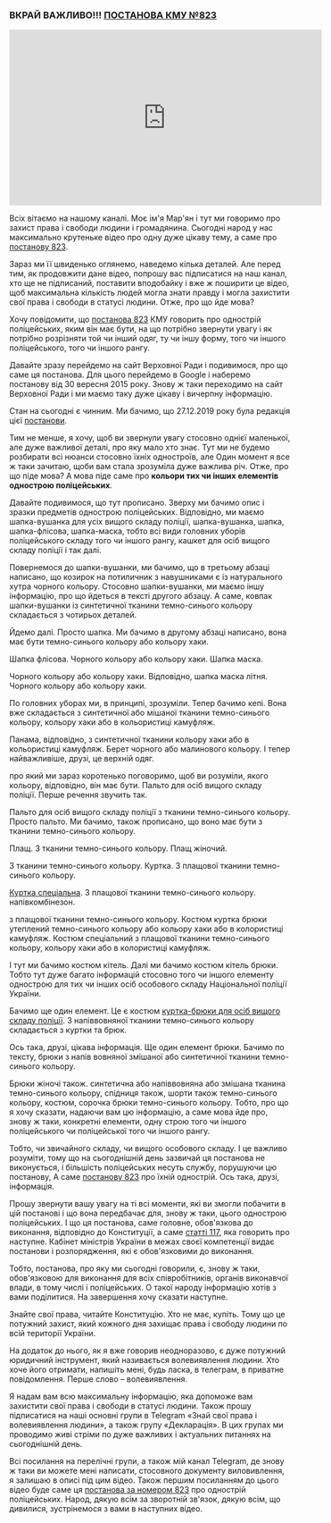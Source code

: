 ### ВКРАЙ ВАЖЛИВО!!! [ПОСТАНОВА КМУ №823](https://zakon.rada.gov.ua/laws/show/823-2015-%D0%BF#Text)

<div class="responsive-video"><iframe width="560" height="315" src="https://www.youtube.com/embed/jcovk5FzzHI" frameborder="0" allow="accelerometer; autoplay; encrypted-media; gyroscope; picture-in-picture" allowfullscreen></iframe></div>

Всіх вітаємо на нашому каналі. Моє ім'я Мар'ян і тут ми говоримо про захист права і свободи людини і громадянина. Сьогодні народ у нас максимально крутеньке відео про одну дуже цікаву тему, а саме про [постанову 823](https://zakon.rada.gov.ua/laws/show/823-2015-%D0%BF#Text).

Зараз ми її швиденько оглянемо, наведемо кілька деталей. Але перед тим, як продовжити дане відео, попрошу вас підписатися на наш канал, хто ще не підписаний, поставити вподобайку і вже ж поширити це відео, щоб максимальна кількість людей могла знати правду і могла захистити свої права і свободи в статусі людини. Отже, про що йде мова?

Хочу повідомити, що [постанова 823](https://zakon.rada.gov.ua/laws/show/823-2015-%D0%BF#Text) КМУ говорить про однострій поліцейських, яким він має бути, на що потрібно звернути увагу і як потрібно розрізняти той чи інший одяг, ту чи іншу форму, того чи іншого поліцейського, того чи іншого рангу.

Давайте зразу перейдемо на сайт Верховної Ради і подивимося, про що саме ця постанова. Для цього перейдемо в Google і наберемо постанову від 30 вересня 2015 року. Знову ж таки переходимо на сайт Верховної Ради і ми маємо таку дуже цікаву і вичерпну інформацію.

Стан на сьогодні є чинним. Ми бачимо, що 27.12.2019 року була редакція цієї [постанови](https://zakon.rada.gov.ua/laws/show/823-2015-%D0%BF#Text).

Тим не менше, я хочу, щоб ви звернули увагу стосовно однієї маленької, але дуже важливої деталі, про яку мало хто знає. Тут ми не будемо розбирати всі нюанси стосовно їхніх одностроїв, але Один момент я все ж таки зачитаю, щоби вам стала зрозуміла дуже важлива річ. Отже, про що піде мова? А мова піде саме про **кольори тих чи інших елементів однострою поліцейських**.

Давайте подивимося, що тут прописано. Зверху ми бачимо опис і зразки предметів однострою поліцейських. Відповідно, ми маємо шапка-вушанка для усіх вищого складу поліції, шапка-вушанка, шапка, шапка-флісова, шапка-маска, тобто всі види головних уборів поліцейського складу того чи іншого рангу, кашкет для осіб вищого складу поліції і так далі.

Повернемося до шапки-вушанки, ми бачимо, що в третьому абзаці написано, що козирок на потиличник з навушниками є із натурального хутра чорного кольору. Стосовно шапки-вушанки, ми маємо іншу інформацію, про що йдеться в тексті другого абзацу. А саме, ковпак шапки-вушанки із синтетичної тканини темно-синього кольору складається з чотирьох деталей.

Йдемо далі. Просто шапка. Ми бачимо в другому абзаці написано, вона має бути темно-синього кольору або кольору хаки.

Шапка флісова. Чорного кольору або кольору хаки. Шапка маска.

Чорного кольору або кольору хаки. Відповідно, шапка маска літня. Чорного кольору або кольору хаки.

По головних уборах ми, в принципі, зрозуміли. Тепер бачимо кепі. Вона вже складається з синтетичної або мішаної тканини темно-синього кольору, кольору хаки або в кольористиці камуфляж.

Панама, відповідно, з синтетичної тканини кольору хаки або в кольористиці камуфляж. Берет чорного або малинового кольору. І тепер найважливіше, друзі, це верхній одяг.

про який ми зараз коротенько поговоримо, щоб ви розуміли, якого кольору, відповідно, він має бути. Пальто для осіб вищого складу поліції. Перше речення звучить так.

Пальто для осіб вищого складу поліції з тканини темно-синього кольору. Просто пальто. Ми бачимо, також прописано, що воно має бути з тканини темно-синього кольору.

Плащ. З тканини темно-синього кольору. Плащ жіночий.

З тканини темно-синього кольору. Куртка. З плащової тканини темно-синього кольору.

[Куртка спеціальна](https://zakon.rada.gov.ua/laws/show/823-2015-%D0%BF#n895). З плащової тканини темно-синього кольору. напівкомбінезон.

з плащової тканини темно-синього кольору. Костюм куртка брюки утеплений темно-синього кольору або кольору хаки або в колористиці камуфляж. Костюм спеціальний з плащової тканини темно-синього кольору, кольору хаки або в колористиці камуфляж.

І тут ми бачимо костюм кітель. Далі ми бачимо костюм кітель брюки. Тобто тут дуже багато інформацій стосовно того чи іншого елементу однострою для тих чи інших осіб особового складу Національної поліції України.

Бачимо ще один елемент. Це є костюм [куртка-брюки для осіб вищого складу поліції](https://zakon.rada.gov.ua/laws/show/823-2015-%D0%BF#n1055). З напіввовняної тканини темно-синього кольору складається з куртки та брюк.

Ось така, друзі, цікава інформація. Ще один елемент брюки. Бачимо по тексту, брюки з напів вовняної змішаної або синтетичної тканини темно-синього кольору.

Брюки жіночі також. синтетична або напіввовняна або змішана тканина темно-синього кольору, спідниця також, шорти також темно-синього кольору, костюм, сорочка брюки темно-синього кольору. Тобто, про що я хочу сказати, надаючи вам цю інформацію, а саме мова йде про, знову ж таки, конкретні елементи, одну строю того чи іншого поліцейського чи поліцейської того чи іншого рангу.

Тобто, чи звичайного складу, чи вищого особового складу. І це важливо розуміти, тому що на сьогоднішній день зазвичай ця постанова не виконується, і більшість поліцейських несуть службу, порушуючи цю постанову, А саме [постанову 823](https://zakon.rada.gov.ua/laws/show/823-2015-%D0%BF#Text) про їхній однострій. Ось така, друзі, інформація.

Прошу звернути вашу увагу на ті всі моменти, які ви змогли побачити в цій постанові і що вона передбачає для, знову ж таки, цього однострою поліцейських. І що ця постанова, саме головне, обов'язкова до виконання, відповідно до Конституції, а саме [статті 117](https://www.president.gov.ua/ua/documents/constitution/konstituciya-ukrayini-rozdil-vi#:~:text=%D0%A1%D1%82%D0%B0%D1%82%D1%82%D1%8F%20117.%20%D0%9A%D0%B0%D0%B1%D1%96%D0%BD%D0%B5%D1%82%20%D0%9C%D1%96%D0%BD%D1%96%D1%81%D1%82%D1%80%D1%96%D0%B2%20%D0%A3%D0%BA%D1%80%D0%B0%D1%97%D0%BD%D0%B8%20%D0%B2%20%D0%BC%D0%B5%D0%B6%D0%B0%D1%85%20%D1%81%D0%B2%D0%BE%D1%94%D1%97%20%D0%BA%D0%BE%D0%BC%D0%BF%D0%B5%D1%82%D0%B5%D0%BD%D1%86%D1%96%D1%97%20%D0%B2%D0%B8%D0%B4%D0%B0%D1%94%20%D0%BF%D0%BE%D1%81%D1%82%D0%B0%D0%BD%D0%BE%D0%B2%D0%B8%20%D1%96%20%D1%80%D0%BE%D0%B7%D0%BF%D0%BE%D1%80%D1%8F%D0%B4%D0%B6%D0%B5%D0%BD%D0%BD%D1%8F%2C%20%D1%8F%D0%BA%D1%96%20%D1%94%20%D0%BE%D0%B1%D0%BE%D0%B2%27%D1%8F%D0%B7%D0%BA%D0%BE%D0%B2%D0%B8%D0%BC%D0%B8%20%D0%B4%D0%BE%20%D0%B2%D0%B8%D0%BA%D0%BE%D0%BD%D0%B0%D0%BD%D0%BD%D1%8F.), яка говорить про наступне. Кабінет міністрів України в межах своєї компетенції видає постанови і розпорядження, які є обов'язковими до виконання.

Тобто, постанова, про яку ми сьогодні говорили, є, знову ж таки, обов'язковою для виконання для всіх співробітників, органів виконавчої влади, в тому числі і поліцейських. О такої народу інформацію хотів з вами поділитися. На завершення хочу сказати наступне.

Знайте свої права, читайте Конституцію. Хто не має, купіть. Тому що це потужний захист, який кожного дня захищає права і свободу людини по всій території України.

На додаток до нього, як я вже говорив неодноразово, є дуже потужний юридичний інструмент, який називається волевиявлення людини. Хто хоче його отримати, напишіть мені, будь ласка, в телеграм, в приватне повідомлення. Перше слово – волевиявлення.

Я надам вам всю максимальну інформацію, яка допоможе вам захистити свої права і свободи в статусі людини. Також прошу підписатися на наші основні групи в Telegram «Знай свої права і волевиявлення людини», а також групу «Декларація». В цих групах ми проводимо живі стріми по дуже важливих і актуальних питаннях на сьогоднішній день.

Всі посилання на перелічні групи, а також мій канал Telegram, де знову ж таки ви можете мені написати, стосовного документу виловивлення, я залишаю в описі під цим відео. Також першим посиланням до цього відео буде саме ця [постанова за номером 823](https://zakon.rada.gov.ua/laws/show/823-2015-%D0%BF#Text) про однострій поліцейських. Народ, дякую всім за зворотній зв'язок, дякую всім, що дивилися, зустрінемося з вами в наступних відео.
